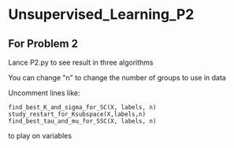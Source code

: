 # Unsupervised_Learning_P2

## For Problem 2

Lance P2.py to see result in three algorithms

You can change "n" to change the number of groups to use in data

Uncomment lines like:

`find_best_K_and_sigma_for_SC(X, labels, n)`
`study_restart_for_Ksubspace(X,labels,n)`
`find_best_tau_and_mu_for_SSC(X, labels, n)`

to play on variables